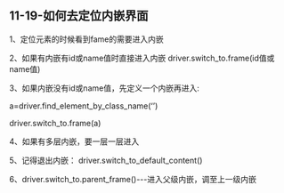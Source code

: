 ## 11-19-如何去定位内嵌界面

1、定位元素的时候看到fame的需要进入内嵌

2、如果有内嵌有id或name值时直接进入内嵌 driver.switch_to.frame(id值或name值)

3、如果内嵌没有id或name值，先定义一个内嵌再进入:

a=driver.find_element_by_class_name(‘’)

driver.switch_to.frame(a)

4、如果有多层内嵌，要一层一层进入

5、记得退出内嵌： driver.switch_to_default_content()

6、driver.switch_to.parent_frame()---进入父级内嵌，调至上一级内嵌
